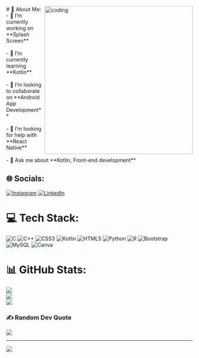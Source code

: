 <img align="right" alt="coding" width="400" src="https://www.google.com/search?q=gif+for+github+readme&rlz=1C1CHWL_enIN1033IN1033&sxsrf=APwXEddM7Jd9RFwjULH4RzHAY9j4BOZa8Q:1679731512672&source=lnms&tbm=isch&sa=X&ved=2ahUKEwjB1IXBz_b9AhUzwjgGHcuHBNkQ_AUoAXoECAEQAw&biw=1280&bih=601&dpr=1.5#imgrc=LOz2HHLgKx2CDM">
# 💫 About Me:
- 🔭 I’m currently working on **Splash Screen**<br><br>- 🌱 I’m currently learning **Kotlin**<br><br>- 👯 I’m looking to collaborate on **Android App Development**<br><br>- 🤝 I’m looking for help with **React Native**<br><br>- 💬 Ask me about **Kotlin, Front-end development**

## 🌐 Socials:
[![Instagram](https://img.shields.io/badge/Instagram-%23E4405F.svg?logo=Instagram&logoColor=white)](https://instagram.com/shubhamsandilya99) [![LinkedIn](https://img.shields.io/badge/LinkedIn-%230077B5.svg?logo=linkedin&logoColor=white)](https://linkedin.com/in/shubham-kumar-384025229) 

# 💻 Tech Stack:
![C](https://img.shields.io/badge/c-%2300599C.svg?style=for-the-badge&logo=c&logoColor=white) ![C++](https://img.shields.io/badge/c++-%2300599C.svg?style=for-the-badge&logo=c%2B%2B&logoColor=white) ![CSS3](https://img.shields.io/badge/css3-%231572B6.svg?style=for-the-badge&logo=css3&logoColor=white) ![Kotlin](https://img.shields.io/badge/kotlin-%230095D5.svg?style=for-the-badge&logo=kotlin&logoColor=white) ![HTML5](https://img.shields.io/badge/html5-%23E34F26.svg?style=for-the-badge&logo=html5&logoColor=white) ![Python](https://img.shields.io/badge/python-3670A0?style=for-the-badge&logo=python&logoColor=ffdd54) ![R](https://img.shields.io/badge/r-%23276DC3.svg?style=for-the-badge&logo=r&logoColor=white) ![Bootstrap](https://img.shields.io/badge/bootstrap-%23563D7C.svg?style=for-the-badge&logo=bootstrap&logoColor=white) ![MySQL](https://img.shields.io/badge/mysql-%2300f.svg?style=for-the-badge&logo=mysql&logoColor=white) ![Canva](https://img.shields.io/badge/Canva-%2300C4CC.svg?style=for-the-badge&logo=Canva&logoColor=white)
# 📊 GitHub Stats:
![](https://github-readme-stats.vercel.app/api?username=sktiwari001&theme=blue-green&hide_border=false&include_all_commits=false&count_private=false)<br/>
![](https://github-readme-streak-stats.herokuapp.com/?user=sktiwari001&theme=blue-green&hide_border=false)<br/>
![](https://github-readme-stats.vercel.app/api/top-langs/?username=sktiwari001&theme=blue-green&hide_border=false&include_all_commits=false&count_private=false&layout=compact)

### ✍️ Random Dev Quote
![](https://quotes-github-readme.vercel.app/api?type=horizontal&theme=radical)

---
[![](https://visitcount.itsvg.in/api?id=sktiwari001&icon=0&color=0)](https://visitcount.itsvg.in)

<!-- Proudly created with GPRM ( https://gprm.itsvg.in ) -->
